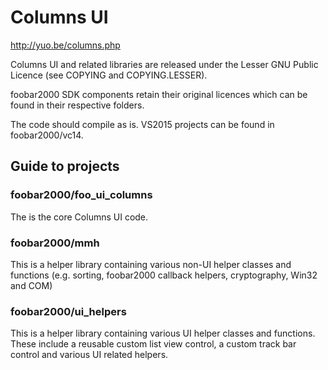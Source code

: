 # Columns UI

http://yuo.be/columns.php

Columns UI and related libraries are released under the Lesser GNU Public Licence (see COPYING and COPYING.LESSER).

foobar2000 SDK components retain their original licences which can be found in their respective folders.

The code should compile as is. VS2015 projects can be found in foobar2000/vc14.

## Guide to projects

### foobar2000/foo_ui_columns

The is the core Columns UI code.

### foobar2000/mmh

This is a helper library containing various non-UI helper classes and functions (e.g. sorting, foobar2000 callback helpers, cryptography, Win32 and COM)

### foobar2000/ui_helpers

This is a helper library containing various UI helper classes and functions. These include a reusable custom list view control, a custom track bar control and various UI related helpers. 
